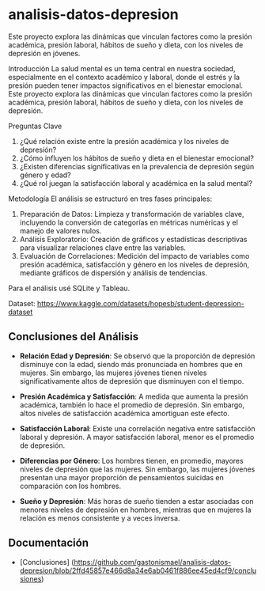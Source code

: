 # analisis-datos-depresion
Este proyecto explora las dinámicas que vinculan factores como la presión académica, presión laboral, hábitos de sueño y dieta, con los niveles de depresión en jóvenes.

Introducción
La salud mental es un tema central en nuestra sociedad, especialmente en el contexto académico y laboral, donde el estrés y la presión pueden tener impactos significativos en el bienestar emocional. 
Este proyecto explora las dinámicas que vinculan factores como la presión académica, presión laboral, hábitos de sueño y dieta, con los niveles de depresión.

Preguntas Clave

1.	¿Qué relación existe entre la presión académica y los niveles de depresión?
2.	¿Cómo influyen los hábitos de sueño y dieta en el bienestar emocional?
3.	¿Existen diferencias significativas en la prevalencia de depresión según género y edad?
4.	¿Qué rol juegan la satisfacción laboral y académica en la salud mental?

Metodología
El análisis se estructuró en tres fases principales:

1.	Preparación de Datos: Limpieza y transformación de variables clave, incluyendo la conversión de categorías en métricas numéricas y el manejo de valores nulos.
2.	Análisis Exploratorio: Creación de gráficos y estadísticas descriptivas para visualizar relaciones clave entre las variables.
3.	Evaluación de Correlaciones: Medición del impacto de variables como presión académica, satisfacción y género en los niveles de depresión, mediante gráficos de dispersión y análisis de tendencias.

Para el análisis usé SQLite y Tableau.

Dataset: https://www.kaggle.com/datasets/hopesb/student-depression-dataset


## Conclusiones del Análisis

- **Relación Edad y Depresión**: Se observó que la proporción de depresión disminuye con la edad, siendo más pronunciada en hombres que en mujeres. Sin embargo, las mujeres jóvenes tienen niveles significativamente altos de depresión que disminuyen con el tiempo.

- **Presión Académica y Satisfacción**: A medida que aumenta la presión académica, también lo hace el promedio de depresión. Sin embargo, altos niveles de satisfacción académica amortiguan este efecto.

- **Satisfacción Laboral**: Existe una correlación negativa entre satisfacción laboral y depresión. A mayor satisfacción laboral, menor es el promedio de depresión.

- **Diferencias por Género**: Los hombres tienen, en promedio, mayores niveles de depresión que las mujeres. Sin embargo, las mujeres jóvenes presentan una mayor proporción de pensamientos suicidas en comparación con los hombres.

- **Sueño y Depresión**: Más horas de sueño tienden a estar asociadas con menores niveles de depresión en hombres, mientras que en mujeres la relación es menos consistente y a veces inversa.


## Documentación

- [Conclusiones] (https://github.com/gastonismael/analisis-datos-depresion/blob/2ffd45857e466d8a34e6ab0461f886ee45ed4cf9/conclusiones)
